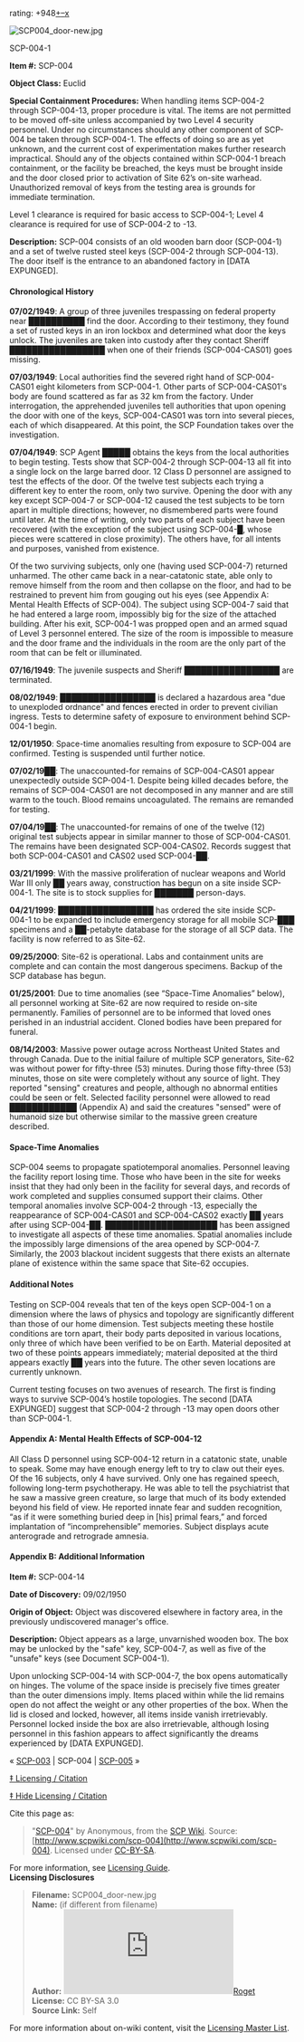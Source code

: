 rating: +948[+](javascript:; "I like it")[–](javascript:; "I don't like it")[x](javascript:; "Cancel my vote")

![SCP004_door-new.jpg](http://scp-wiki.wdfiles.com/local--files/scp-004/SCP004_door-new.jpg)

SCP-004-1

**Item #:** SCP-004

**Object Class:** Euclid

**Special Containment Procedures:** When handling items SCP-004-2 through SCP-004-13, proper procedure is vital. The items are not permitted to be moved off-site unless accompanied by two Level 4 security personnel. Under no circumstances should any other component of SCP-004 be taken through SCP-004-1. The effects of doing so are as yet unknown, and the current cost of experimentation makes further research impractical. Should any of the objects contained within SCP-004-1 breach containment, or the facility be breached, the keys must be brought inside and the door closed prior to activation of Site 62’s on-site warhead. Unauthorized removal of keys from the testing area is grounds for immediate termination.

Level 1 clearance is required for basic access to SCP-004-1; Level 4 clearance is required for use of SCP-004-2 to -13.

**Description:** SCP-004 consists of an old wooden barn door (SCP-004-1) and a set of twelve rusted steel keys (SCP-004-2 through SCP-004-13). The door itself is the entrance to an abandoned factory in \[DATA EXPUNGED\].

#### Chronological History

**07/02/1949**: A group of three juveniles trespassing on federal property near ██████████ find the door. According to their testimony, they found a set of rusted keys in an iron lockbox and determined what door the keys unlock. The juveniles are taken into custody after they contact Sheriff █████████████████ when one of their friends (SCP-004-CAS01) goes missing.

**07/03/1949**: Local authorities find the severed right hand of SCP-004-CAS01 eight kilometers from SCP-004-1. Other parts of SCP-004-CAS01's body are found scattered as far as 32 km from the factory. Under interrogation, the apprehended juveniles tell authorities that upon opening the door with one of the keys, SCP-004-CAS01 was torn into several pieces, each of which disappeared. At this point, the SCP Foundation takes over the investigation.

**07/04/1949**: SCP Agent █████ obtains the keys from the local authorities to begin testing. Tests show that SCP-004-2 through SCP-004-13 all fit into a single lock on the large barred door. 12 Class D personnel are assigned to test the effects of the door. Of the twelve test subjects each trying a different key to enter the room, only two survive. Opening the door with any key except SCP-004-7 or SCP-004-12 caused the test subjects to be torn apart in multiple directions; however, no dismembered parts were found until later. At the time of writing, only two parts of each subject have been recovered (with the exception of the subject using SCP-004-█, whose pieces were scattered in close proximity). The others have, for all intents and purposes, vanished from existence.

Of the two surviving subjects, only one (having used SCP-004-7) returned unharmed. The other came back in a near-catatonic state, able only to remove himself from the room and then collapse on the floor, and had to be restrained to prevent him from gouging out his eyes (see Appendix A: Mental Health Effects of SCP-004). The subject using SCP-004-7 said that he had entered a large room, impossibly big for the size of the attached building. After his exit, SCP-004-1 was propped open and an armed squad of Level 3 personnel entered. The size of the room is impossible to measure and the door frame and the individuals in the room are the only part of the room that can be felt or illuminated.

**07/16/1949**: The juvenile suspects and Sheriff █████████████████ are terminated.

**08/02/1949**: █████████████████ is declared a hazardous area "due to unexploded ordnance" and fences erected in order to prevent civilian ingress. Tests to determine safety of exposure to environment behind SCP-004-1 begin.

**12/01/1950**: Space-time anomalies resulting from exposure to SCP-004 are confirmed. Testing is suspended until further notice.

**07/02/19██**: The unaccounted-for remains of SCP-004-CAS01 appear unexpectedly outside SCP-004-1. Despite being killed decades before, the remains of SCP-004-CAS01 are not decomposed in any manner and are still warm to the touch. Blood remains uncoagulated. The remains are remanded for testing.

**07/04/19██**: The unaccounted-for remains of one of the twelve (12) original test subjects appear in similar manner to those of SCP-004-CAS01. The remains have been designated SCP-004-CAS02. Records suggest that both SCP-004-CAS01 and CAS02 used SCP-004-██.

**03/21/1999**: With the massive proliferation of nuclear weapons and World War III only ██ years away, construction has begun on a site inside SCP-004-1. The site is to stock supplies for ███████ person-days.

**04/21/1999**: █████████████████ has ordered the site inside SCP-004-1 to be expanded to include emergency storage for all mobile SCP-███ specimens and a ██-petabyte database for the storage of all SCP data. The facility is now referred to as Site-62.

**09/25/2000**: Site-62 is operational. Labs and containment units are complete and can contain the most dangerous specimens. Backup of the SCP database has begun.

**01/25/2001**: Due to time anomalies (see “Space-Time Anomalies” below), all personnel working at Site-62 are now required to reside on-site permanently. Families of personnel are to be informed that loved ones perished in an industrial accident. Cloned bodies have been prepared for funeral.

**08/14/2003**: Massive power outage across Northeast United States and through Canada. Due to the initial failure of multiple SCP generators, Site-62 was without power for fifty-three (53) minutes. During those fifty-three (53) minutes, those on site were completely without any source of light. They reported "sensing" creatures and people, although no abnormal entities could be seen or felt. Selected facility personnel were allowed to read ████████████ (Appendix A) and said the creatures "sensed" were of humanoid size but otherwise similar to the massive green creature described.

#### Space-Time Anomalies

SCP-004 seems to propagate spatiotemporal anomalies. Personnel leaving the facility report losing time. Those who have been in the site for weeks insist that they had only been in the facility for several days, and records of work completed and supplies consumed support their claims. Other temporal anomalies involve SCP-004-2 through -13, especially the reappearance of SCP-004-CAS01 and SCP-004-CAS02 exactly ██ years after using SCP-004-██. ████████████████████ has been assigned to investigate all aspects of these time anomalies. Spatial anomalies include the impossibly large dimensions of the area opened by SCP-004-7. Similarly, the 2003 blackout incident suggests that there exists an alternate plane of existence within the same space that Site-62 occupies.

#### Additional Notes

Testing on SCP-004 reveals that ten of the keys open SCP-004-1 on a dimension where the laws of physics and topology are significantly different than those of our home dimension. Test subjects meeting these hostile conditions are torn apart, their body parts deposited in various locations, only three of which have been verified to be on Earth. Material deposited at two of these points appears immediately; material deposited at the third appears exactly ██ years into the future. The other seven locations are currently unknown.

Current testing focuses on two avenues of research. The first is finding ways to survive SCP-004’s hostile topologies. The second \[DATA EXPUNGED\] suggest that SCP-004-2 through -13 may open doors other than SCP-004-1.

#### Appendix A: Mental Health Effects of SCP-004-12

All Class D personnel using SCP-004-12 return in a catatonic state, unable to speak. Some may have enough energy left to try to claw out their eyes. Of the 16 subjects, only 4 have survived. Only one has regained speech, following long-term psychotherapy. He was able to tell the psychiatrist that he saw a massive green creature, so large that much of its body extended beyond his field of view. He reported innate fear and sudden recognition, “as if it were something buried deep in \[his\] primal fears,” and forced implantation of “incomprehensible” memories. Subject displays acute anterograde and retrograde amnesia.

#### Appendix B: Additional Information

**Item #:** SCP-004-14

**Date of Discovery:** 09/02/1950

**Origin of Object:** Object was discovered elsewhere in factory area, in the previously undiscovered manager's office.

**Description:** Object appears as a large, unvarnished wooden box. The box may be unlocked by the "safe" key, SCP-004-7, as well as five of the "unsafe" keys (see Document SCP-004-1).

Upon unlocking SCP-004-14 with SCP-004-7, the box opens automatically on hinges. The volume of the space inside is precisely five times greater than the outer dimensions imply. Items placed within while the lid remains open do not affect the weight or any other properties of the box. When the lid is closed and locked, however, all items inside vanish irretrievably. Personnel locked inside the box are also irretrievable, although losing personnel in this fashion appears to affect significantly the dreams experienced by \[DATA EXPUNGED\].

« [SCP-003](/scp-003) | SCP-004 | [SCP-005](/scp-005) »

[‡ Licensing / Citation](javascript:;)

[‡ Hide Licensing / Citation](javascript:;)

Cite this page as:

> "[SCP-004](/scp-004)" by Anonymous, from the [SCP Wiki](http://scp-wiki.net). Source: [http://www.scpwiki.com/scp-004](http://www.scpwiki.com/scp-004). Licensed under [CC-BY-SA](https://creativecommons.org/licenses/by-sa/3.0/).

For more information, see [Licensing Guide](http://www.scp-wiki.net/licensing-guide).  
**Licensing Disclosures**

> **Filename:** SCP004\_door-new.jpg  
> **Name:** (if different from filename)  
> **Author:** [![Roget](http://www.wikidot.com/avatar.php?userid=1229263&amp;size=small&amp;timestamp=1596404747)](http://www.wikidot.com/user:info/roget)[Roget](http://www.wikidot.com/user:info/roget)  
> **License:** CC BY-SA 3.0  
> **Source Link:** Self

For more information about on-wiki content, visit the [Licensing Master List](http://www.scp-wiki.net/licensing-master-list).